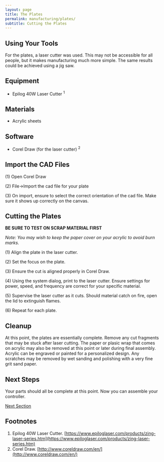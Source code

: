 ```yaml
---
layout: page
title: The Plates
permalink: manufacturing/plates/
subtitle: Cutting the Plates
---
```


## Using Your Tools

For the plates, a laser cutter was used. This may not be accessible for all people,
but it makes manufacturing much more simple. The same results could be achieved
using a jig saw.

## Equipment

  - Epilog 40W Laser Cutter <sup>1</sup>

## Materials

  - Acrylic sheets

## Software

  - Corel Draw (for the laser cutter) <sup>2</sup>

## Import the CAD Files

  (1) Open Corel Draw

  (2) File->Import the cad file for your plate

  (3) On import, ensure to select the correct orientation of the cad file. Make sure
  it shows up correctly on the canvas.

## Cutting the Plates

<b> BE SURE TO TEST ON SCRAP MATERIAL FIRST </b>

<i>Note: You may wish to keep the paper cover on your acrylic to avoid burn marks. </i>

  (1) Align the plate in the laser cutter.

  (2) Set the focus on the plate.

  (3) Ensure the cut is aligned properly in Corel Draw.

  (4) Using the system dialog, print to the laser cutter. Ensure settings for power, speed,
  and frequency are correct for your specific material.

  (5) Supervise the laser cutter as it cuts. Should material catch on fire, open
  the lid to extinguish flames.

  (6) Repeat for each plate.

## Cleanup

At this point, the plates are essentially complete. Remove any cut fragments that
may be stuck after laser cutting. The paper or plasic wrap that comes on acrylic
may also be removed at this point or later during final assembly. Acrylic can be
engraved or painted for a personalized design. Any scratches may be removed by
wet sanding and polishing with a very fine grit sand paper.

## Next Steps

Your parts should all be complete at this point. Now you can assemble your controller.

[Next Section](../../manufacturing/assembly)

## Footnotes

  1. Epilog 40W Laser Cutter. [https://www.epiloglaser.com/products/zing-laser-series.htm](https://www.epiloglaser.com/products/zing-laser-series.htm)
  2. Corel Draw. [http://www.coreldraw.com/en/](http://www.coreldraw.com/en/)
